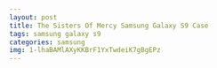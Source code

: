 ```yaml
---
layout: post
title: The Sisters Of Mercy Samsung Galaxy S9 Case
tags: samsung galaxy s9
categories: samsung
img: 1-lhaBAMlAXyKKBrF1YxTwdeiK7gBgEPz
---
```


